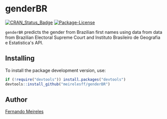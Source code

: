 
<!-- README.md is generated from README.Rmd. Please edit that file -->
genderBR
========

[![CRAN\_Status\_Badge](http://www.r-pkg.org/badges/version/genderBR)](https://cran.r-project.org/package=genderBR) [![Package-License](https://img.shields.io/badge/license-GPL%20%28%3E=%202%29-brightgreen.svg?style=flat)](http://www.gnu.org/licenses/gpl-2.0.html)

`genderBR` predicts the gender from Brazilian first names using data from data from Brazilian Electoral Supreme Court and Instituto Brasileiro de Geografia e Estatistica's API.

Installing
----------

To install the package development version, use:

``` r
if (!require("devtools")) install.packages("devtools")
devtools::install_github("meirelesff/genderBR")
```

Author
------

[Fernando Meireles](http://fmeireles.com)
